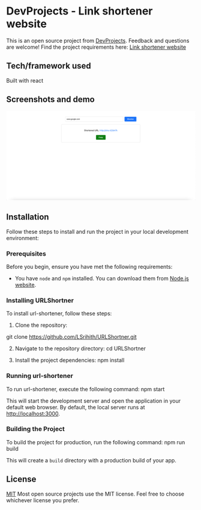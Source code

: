 # DevProjects - Link shortener website

This is an open source project from [DevProjects](http://www.codementor.io/projects). Feedback and questions are welcome!
Find the project requirements here: [Link shortener website](https://www.codementor.io/projects/web/link-shortener-website-brqjanf6zq)

## Tech/framework used
Built with react

## Screenshots and demo
![alt text](image.png)

## Installation

Follow these steps to install and run the project in your local development environment:

### Prerequisites

Before you begin, ensure you have met the following requirements:

- You have `node` and `npm` installed. You can download them from [Node.js website](https://nodejs.org/).

### Installing URLShortner

To install url-shortener, follow these steps:

1. Clone the repository:

git clone https://github.com/LSrihith/URLShortner.git

2. Navigate to the repository directory:
cd URLShortner

3. Install the project dependencies:
npm install

### Running url-shortener

To run url-shortener, execute the following command:
npm start

This will start the development server and open the application in your default web browser. By default, the local server runs at [http://localhost:3000](http://localhost:3000).

### Building the Project

To build the project for production, run the following command:
npm run build

This will create a `build` directory with a production build of your app.

## License
[MIT](https://choosealicense.com/licenses/mit/)
Most open source projects use the MIT license. Feel free to choose whichever license you prefer.
